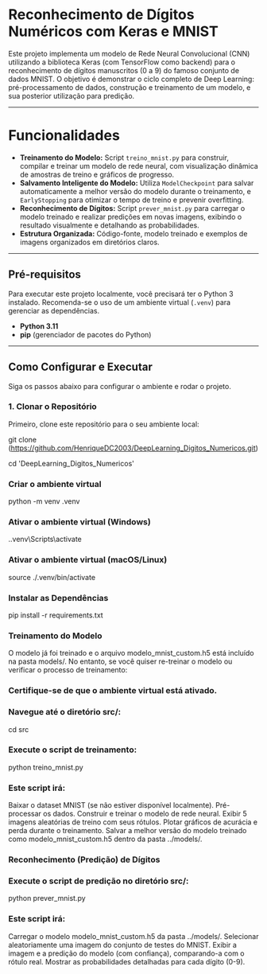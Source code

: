 # Reconhecimento de Dígitos Numéricos com Keras e MNIST

Este projeto implementa um modelo de Rede Neural Convolucional (CNN) utilizando a biblioteca Keras (com TensorFlow como backend) para o reconhecimento de dígitos manuscritos (0 a 9) do famoso conjunto de dados MNIST. O objetivo é demonstrar o ciclo completo de Deep Learning: pré-processamento de dados, construção e treinamento de um modelo, e sua posterior utilização para predição.

---

# Funcionalidades

* **Treinamento do Modelo:** Script `treino_mnist.py` para construir, compilar e treinar um modelo de rede neural, com visualização dinâmica de amostras de treino e gráficos de progresso.
* **Salvamento Inteligente do Modelo:** Utiliza `ModelCheckpoint` para salvar automaticamente a melhor versão do modelo durante o treinamento, e `EarlyStopping` para otimizar o tempo de treino e prevenir overfitting.
* **Reconhecimento de Dígitos:** Script `prever_mnist.py` para carregar o modelo treinado e realizar predições em novas imagens, exibindo o resultado visualmente e detalhando as probabilidades.
* **Estrutura Organizada:** Código-fonte, modelo treinado e exemplos de imagens organizados em diretórios claros.

---

## Pré-requisitos

Para executar este projeto localmente, você precisará ter o Python 3 instalado. Recomenda-se o uso de um ambiente virtual (`.venv`) para gerenciar as dependências.

* **Python 3.11**
* **pip** (gerenciador de pacotes do Python)

---

## Como Configurar e Executar

Siga os passos abaixo para configurar o ambiente e rodar o projeto.

### 1. Clonar o Repositório

Primeiro, clone este repositório para o seu ambiente local:

git clone (https://github.com/HenriqueDC2003/DeepLearning_Digitos_Numericos.git)

cd 'DeepLearning_Digitos_Numericos'

### Criar o ambiente virtual
python -m venv .venv

### Ativar o ambiente virtual (Windows)
.\.venv\Scripts\activate

### Ativar o ambiente virtual (macOS/Linux)
source ./.venv/bin/activate

### Instalar as Dependências
pip install -r requirements.txt

### Treinamento do Modelo
O modelo já foi treinado e o arquivo modelo_mnist_custom.h5 está incluído na pasta models/. No entanto, se você quiser re-treinar o modelo ou verificar o processo de treinamento:

### Certifique-se de que o ambiente virtual está ativado.

### Navegue até o diretório src/:
cd src

### Execute o script de treinamento:
python treino_mnist.py

### Este script irá:
Baixar o dataset MNIST (se não estiver disponível localmente).
Pré-processar os dados.
Construir e treinar o modelo de rede neural.
Exibir 5 imagens aleatórias de treino com seus rótulos.
Plotar gráficos de acurácia e perda durante o treinamento.
Salvar a melhor versão do modelo treinado como modelo_mnist_custom.h5 dentro da pasta ../models/.


### Reconhecimento (Predição) de Dígitos

### Execute o script de predição no diretório src/:
python prever_mnist.py

### Este script irá:
Carregar o modelo modelo_mnist_custom.h5 da pasta ../models/.
Selecionar aleatoriamente uma imagem do conjunto de testes do MNIST.
Exibir a imagem e a predição do modelo (com confiança), comparando-a com o rótulo real.
Mostrar as probabilidades detalhadas para cada dígito (0-9).
